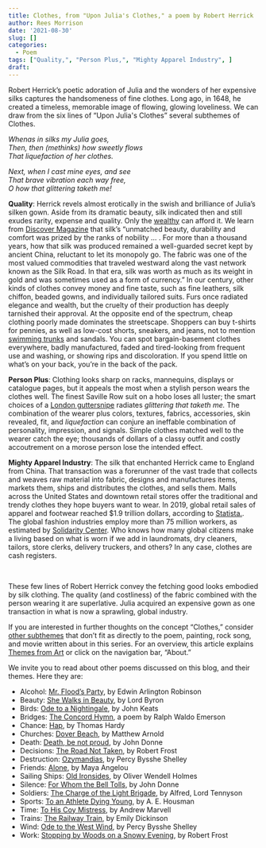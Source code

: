 ```yaml
---
title: Clothes, from "Upon Julia's Clothes," a poem by Robert Herrick
author: Rees Morrison
date: '2021-08-30'
slug: []
categories:
  - Poem
tags: ["Quality,", "Person Plus,", "Mighty Apparel Industry", ] 
draft: 
---
```


Robert Herrick’s poetic adoration of Julia and the wonders of her expensive silks captures the handsomeness of fine clothes.  Long ago, in 1648, he created a timeless, memorable image of flowing, glowing loveliness.  We can draw from the six lines of “Upon Julia's Clothes” several subthemes of Clothes.

<!--more-->

*Whenas in silks my Julia goes,*   
*Then, then (methinks) how sweetly flows*     
*That liquefaction of her clothes.*   

*Next, when I cast mine eyes, and see*   
*That brave vibration each way free,*     
*O how that glittering taketh me!*  

**Quality**:  Herrick revels almost erotically in the swish and brilliance of Julia’s silken gown.  Aside from its dramatic beauty, silk indicated then and still exudes rarity, expense and quality.  Only the [wealthy](https://themesfromart.com/post/2021-08-30-clothes-from-play-with-fire-a-song-by-the-rolling-stones/clothesfire/) can afford it.  We learn from [Discover Magazine](https://www.discovermagazine.com/planet-earth/silk-making-is-an-ancient-practice-that-presents-an-ethical-dilemma) that silk’s “unmatched beauty, durability and comfort was prized by the ranks of nobility … .  For more than a thousand years, how that silk was produced remained a well-guarded secret kept by ancient China, reluctant to let its monopoly go.  The fabric was one of the most valued commodities that traveled westward along the vast network known as the Silk Road. In that era, silk was worth as much as its weight in gold and was sometimes used as a form of currency.”  In our century, other kinds of clothes convey money and fine taste, such as fine leathers, silk chiffon, beaded gowns, and individually tailored suits.  Furs once radiated elegance and wealth, but the cruelty of their production has deeply tarnished their approval.
At the opposite end of the spectrum, cheap clothing poorly made dominates the streetscape.  Shoppers can buy t-shirts for pennies, as well as low-cost shorts, sneakers, and jeans, not to mention [swimming trunks](https://themesfromart.com/post/2021-08-30-clothes-from-bathers-at-asnieres-a-painting-by-georges-seurat/clothesbathers/) and sandals.  You can spot bargain-basement clothes everywhere, badly manufactured, faded and tired-looking from frequent use and washing, or showing rips and discoloration.  If you spend little on what’s on your back, you’re in the back of the pack.

**Person Plus**:  Clothing looks sharp on racks, mannequins, displays or catalogue pages, but it appeals the most when a stylish person wears the clothes well.  The finest Saville Row suit on a hobo loses all luster; the smart choices of a [London guttersnipe](https://themesfromart.com/post/2021-08-30-clothes-from-my-fair-lady-a-movie-starring-audrey-hepburn/clothesfair/) radiates *glittering that taketh me.*  The combination of the wearer plus colors, textures, fabrics, accessories, skin revealed, fit, and *liquefaction* can conjure an ineffable combination of personality, impression, and signals.  Simple clothes matched well to the wearer catch the eye; thousands of dollars of a classy outfit and costly accoutrement on a morose person lose the intended effect.

**Mighty Apparel Industry**: The silk that enchanted Herrick came to England from China.  That transaction was a forerunner of the vast trade that collects and weaves raw material into fabric, designs and manufactures items, markets them, ships and distributes the clothes, and sells them.  Malls across the United States and downtown retail stores offer the traditional and trendy clothes they hope buyers want to wear.  In 2019, global retail sales of apparel and footwear reached $1.9 trillion dollars, according to [Statista.](https://www.statista.com/topics/965/apparel-market-in-the-us/).  The global fashion industries employ more than 75 million workers, as estimated by [Solidarity Center](https://www.solidaritycenter.org/wp-content/uploads/2019/08/Garment-Textile-Industry-Fact-Sheet.8.2019.pdf).  Who knows how many global citizens make a living based on what is worn if we add in laundromats, dry cleaners, tailors, store clerks, delivery truckers, and others?  In any case, clothes are cash registers. 

&nbsp;

These few lines of Robert Herrick convey the fetching good looks embodied by silk clothing.  The quality (and costliness) of the fabric combined with the person wearing it are superlative.  Julia acquired an expensive gown as one transaction in what is now a sprawling, global industry.

If you are interested in further thoughts on the concept “Clothes,” consider [other subthemes](https://themesfromart.com/post/2021-08-30-clothes-additional-subthemes/clothesaddl/) that don’t fit as directly to the poem, painting, rock song, and movie written about in this series.  For an overview, this article explains [Themes from Art](http://bit.ly/3sRXopI) or click on the navigation bar, “About.”

We invite you to read about other poems discussed on this blog, and their themes.  Here they are: 

* Alcohol: [Mr. Flood’s Party](https://themesfromart.com/post/2021-01-24-alcohol-flood-frost/alcohol/), by Edwin Arlington Robinson
* Beauty: [She Walks in Beauty](https://themesfromart.com/post/2021-04-21-beauty-she-walks-in-beauty-a-poem-by-lord-byron/beautybyron/), by Lord Byron
* Birds: [Ode to a Nightingale](https://themesfromart.com/post/2021-06-14-birds-ode-to-a-nightingale-a-poem-by-john-keats/birdskeats/), by John Keats
* Bridges: [The Concord Hymn](https://themesfromart.com/post/2021-07-26-bridges-the-concord-hymn-a-poem-by-ralph-waldo-emerson/bridgesconcord/), a poem by Ralph Waldo Emerson
* Chance: [Hap](https://themesfromart.com/post/2021-03-14-chancehap/chancehap/), by Thomas Hardy
* Churches: [Dover Beach](https://themesfromart.com/post/2021-05-21-churches-from-dover-beach-a-poem-by-matthew-arnold/churchesarnold/), by Matthew Arnold
* Death: [Death, be not proud](https://themesfromart.com/post/2021-05-03-death-from-death-be-not-proud-a-poem-by-john-donne/deathdonne/), by John Donne
* Decisions: [The Road Not Taken](https://themesfromart.com/post/2021-02-08-decisions-from-the-road-not-taken-a-poem-by-robert-frost/decisionsroadfrost/), by Robert Frost
* Destruction: [Ozymandias](https://themesfromart.com/post/2021-02-18-destruction-ozymandias-a-poem-by-percy-bysshe-shelley/destructoz/), by Percy Bysshe Shelley
* Friends: [Alone](https://themesfromart.com/post/2021-06-20-friends-alone-a-poem-by-maya-angelou/friendsalone/), by Maya Angelou
* Sailing Ships: [Old Ironsides](https://themesfromart.com/post/2021-06-26-sailing-ships-from-old-ironsides-a-poem-by-oliver-wendell-holmes/sailingshipsironsides/), by Oliver Wendell Holmes
* Silence: [For Whom the Bell Tolls](https://themesfromart.com/post/2021-04-08-silencedonne/silencedonne/), by John Donne
* Soldiers: [The Charge of the Light Brigade](https://themesfromart.com/post/2021-08-02-soldiers-from-the-charge-of-the-light-brigade-by-alfred-lord-tennyson/soldierscharge/), by Alfred, Lord Tennyson
* Sports: [To an Athlete Dying Young](https://themesfromart.com/post/2021-07-12-sports-from-to-an-athlete-dying-young-by-a-e-housman/sportsathlete/), by A. E. Housman
* Time: [To His Coy Mistress](https://themesfromart.com/post/2021-03-08-time-to-his-coy-mistress-by-andrew-marvell/timecoy/), by Andrew Marvell
* Trains: [The Railway Train](https://themesfromart.com/post/2021-05-10-trains-from-the-railway-train-a-poem-by-emily-dickineson/trainsdickinson/), by Emily Dickinson 
* Wind: [Ode to the West Wind](https://themesfromart.com/post/2021-08-12-wind-from-ode-to-the-west-wind-by-percy-bysshe-shelley/windode/), by Percy Bysshe Shelley
* Work: [Stopping by Woods on a Snowy Evening](https://themesfromart.com/post/2021-02-26-worksnowy/worksnowy/), by Robert Frost